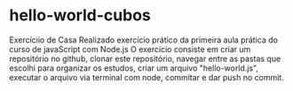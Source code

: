 # hello-world-cubos
Exercíciio de Casa 
Realizado exercício prático da primeira aula prática do curso de javaScript com Node.js
O exercício consiste em criar um repositório no github, clonar este repositório,
navegar entre as pastas que escolhi para organizar os estudos, criar um arquivo "hello-world.js", executar o arquivo via terminal com node, commitar e dar push no commit.